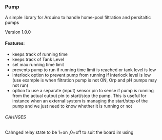 ### Pump
A simple library for Arduino to handle home-pool filtration and persitaltic pumps

Version 1.0.0

#### Features: 

* keeps track of running time
* keeps track of Tank Level
* set max running time limit
* prevents pump to run if running time limit is reached or tank level is low
* interlock option to prevent pump from running if interlock level is low (use example is when filtration pump is not ON, Orp and pH pumps may not run) 
* option to use a separate (input) sensor pin to sense if pump is running from the actual output pin to start/stop the pump. This is useful for instance 
when an external system is managing the start/stop of the pump and we just need to know whether it is running or not


###### CAHNGES
Cahnged relay state to be 1=on ,0=off to suit the board im using

